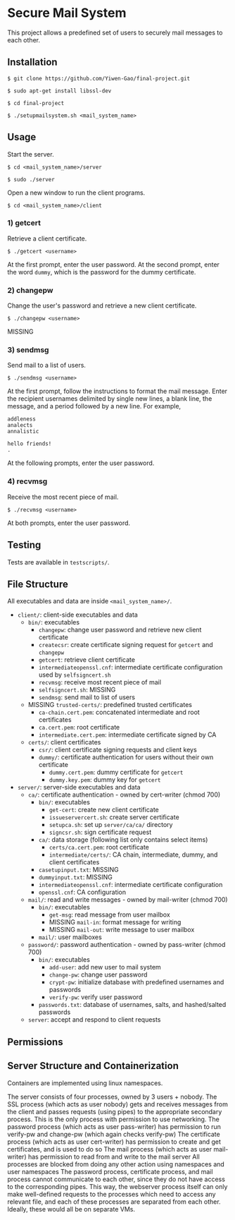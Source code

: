 # Secure Mail System
This project allows a predefined set of users to securely mail messages to each other.

## Installation
`$ git clone https://github.com/Yiwen-Gao/final-project.git`

`$ sudo apt-get install libssl-dev`

`$ cd final-project`

`$ ./setupmailsystem.sh <mail_system_name>`

## Usage
Start the server.

`$ cd <mail_system_name>/server`

`$ sudo ./server`

Open a new window to run the client programs.

`$ cd <mail_system_name>/client`

### 1) getcert
Retrieve a client certificate.

`$ ./getcert <username>`

At the first prompt, enter the user password. At the second prompt, enter the word `dummy`, which is the password for the dummy certificate.

### 2) changepw
Change the user's password and retrieve a new client certificate.

`$ ./changepw <username>`

MISSING

### 3) sendmsg
Send mail to a list of users.

`$ ./sendmsg <username>`

At the first prompt, follow the instructions to format the mail message. Enter the recipient usernames delimited by single new lines, a blank line, the message, and a period followed by a new line. For example,

```
addleness
analects
annalistic

hello friends!
.
```

At the following prompts, enter the user password.

### 4) recvmsg
Receive the most recent piece of mail.

`$ ./recvmsg <username>`

At both prompts, enter the user password.

## Testing
Tests are available in `testscripts/`.

## File Structure
All executables and data are inside `<mail_system_name>/`.

- `client/`: client-side executables and data
  - `bin/`: executables
    - `changepw`: change user password and retrieve new client certificate
    - `createcsr`: create certificate signing request for `getcert` and `changepw`
    - `getcert`: retrieve client certificate
    - `intermediateopenssl.cnf`: intermediate certificate configuration used by `selfsigncert.sh`
    - `recvmsg`: receive most recent piece of mail
    - `selfsigncert.sh`: MISSING
    - `sendmsg`: send mail to list of users
  - MISSING `trusted-certs/`: predefined trusted certificates
    - `ca-chain.cert.pem`: concatenated intermediate and root certificates 
    - `ca.cert.pem`: root certificate
    - `intermediate.cert.pem`: intermediate certificate signed by CA 
  - `certs/`: client certificates
    - `csr/`: client certificate signing requests and client keys
    - `dummy/`: certificate authentication for users without their own certificate
      - `dummy.cert.pem`: dummy certificate for `getcert` 
      - `dummy.key.pem`: dummy key for `getcert`
- `server/`: server-side executables and data
  - `ca/`: certificate authentication - owned by cert-writer (chmod 700)
      - `bin/`: executables
        - `get-cert`: create new client certificate
        - `issueservercert.sh`: create server certificate
        - `setupca.sh`: set up `server/ca/ca/` directory
        - `signcsr.sh`: sign certificate request
    - `ca/`: data storage (following list only contains select items)
        - `certs/ca.cert.pem`: root certificate
        - `intermediate/certs/`: CA chain, intermediate, dummy, and client certificates
    - `casetupinput.txt`: MISSING
    - `dummyinput.txt`: MISSING
    - `intermediateopenssl.cnf`: intermediate certificate configuration
    - `openssl.cnf`: CA configuration
  - `mail/`: read and write messages - owned by mail-writer (chmod 700)
    - `bin/`: executables
      - `get-msg`: read message from user mailbox
      - MISSING `mail-in`: format message for writing
      - MISSING `mail-out`: write message to user mailbox
    - `mail/`: user mailboxes
  - `password/`: password authentication - owned by pass-writer (chmod 700)
    - `bin/`: executables
      - `add-user`: add new user to mail system
      - `change-pw`: change user password
      - `crypt-pw`: initialize database with predefined usernames and passwords 
      - `verify-pw`: verify user password
    - `passwords.txt`: database of usernames, salts, and hashed/salted passwords
  - `server`: accept and respond to client requests

## Permissions

## Server Structure and Containerization

Containers are implemented using linux namespaces.

The server consists of four processes, owned by 3 users + nobody.
The SSL process (which acts as user nobody) gets and receives messages from the client and passes requests (using pipes) to the appropriate secondary process. This is the only process with permission to use networking.
The password process (which acts as user pass-writer) has permission to run verify-pw and change-pw (which again checks verify-pw)
The certificate process (which acts as user cert-writer) has permission to create and get certificates, and is used to do so
The mail process (which acts as user mail-writer) has permission to read from and write to the mail server
All processes are blocked from doing any other action using namespaces and user namespaces
The password process, certificate process, and mail process cannot communicate to each other, since they do not have access to the corresponding pipes.
This way, the webserver process itself can only make well-defined requests to the processes which need to access any relevant file, and each of these processes are separated from each other. Ideally, these would all be on separate VMs.
